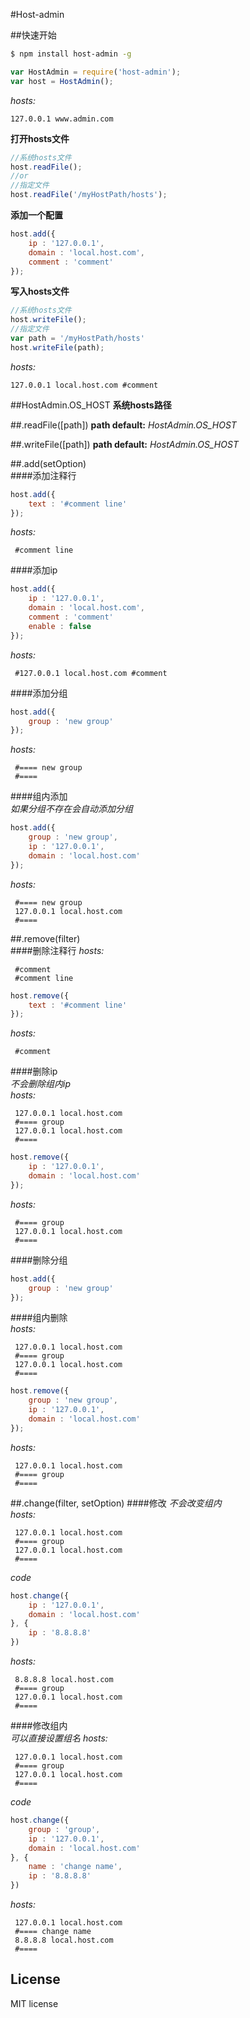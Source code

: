 #Host-admin  

##快速开始
```bash
$ npm install host-admin -g
```
```js
var HostAdmin = require('host-admin');
var host = HostAdmin();
```

*hosts:*  

```
127.0.0.1 www.admin.com
```  

**打开hosts文件**  

```js
//系统hosts文件
host.readFile();
//or
//指定文件
host.readFile('/myHostPath/hosts');
```  

**添加一个配置**  

```js
host.add({
    ip : '127.0.0.1',
    domain : 'local.host.com',
    comment : 'comment'
});
```  

**写入hosts文件**  

```js
//系统hosts文件
host.writeFile();
//指定文件
var path = '/myHostPath/hosts'
host.writeFile(path);
```  

*hosts:*    

```
127.0.0.1 local.host.com #comment
```


##HostAdmin.OS_HOST 
**系统hosts路径**  

##.readFile([path])
**path default:** *HostAdmin.OS_HOST*  

##.writeFile([path])
**path default:** *HostAdmin.OS_HOST*  

##.add(setOption)  
####添加注释行  
```js
host.add({
	text : '#comment line'
});
```  
*hosts:*    
```
 #comment line
```  
####添加ip  
```js
host.add({
    ip : '127.0.0.1',
    domain : 'local.host.com',
    comment : 'comment'
    enable : false
});
```
*hosts:*    
```
 #127.0.0.1 local.host.com #comment
```  
####添加分组  
```js
host.add({
	group : 'new group'
});
```  
*hosts:*    
```
 #==== new group  
 #====
```   
####组内添加  
*如果分组不存在会自动添加分组*
```js
host.add({
	group : 'new group',
    ip : '127.0.0.1',
    domain : 'local.host.com'
});
```
*hosts:*    
```
 #==== new group  
 127.0.0.1 local.host.com
 #====
```  

##.remove(filter)  
####删除注释行 
*hosts:*    
```
 #comment
 #comment line
```  
 
```js
host.remove({
	text : '#comment line'
});
```  
*hosts:*    
```
 #comment
```  
####删除ip  
*不会删除组内ip*  
*hosts:*  
```
 127.0.0.1 local.host.com
 #==== group
 127.0.0.1 local.host.com
 #====
```  
 
```js
host.remove({
    ip : '127.0.0.1',
    domain : 'local.host.com'
});
```
*hosts:*    
```
 #==== group
 127.0.0.1 local.host.com
 #====
```  
####删除分组  
```js
host.add({
	group : 'new group'
});
```  
####组内删除  
*hosts:*    
```
 127.0.0.1 local.host.com
 #==== group
 127.0.0.1 local.host.com
 #====
```  
```js
host.remove({
	group : 'new group',
    ip : '127.0.0.1',
    domain : 'local.host.com'
});
```  
*hosts:*    
```
 127.0.0.1 local.host.com
 #==== group
 #====
```  
##.change(filter, setOption)
####修改 
*不会改变组内*  
*hosts:*    
```
 127.0.0.1 local.host.com
 #==== group
 127.0.0.1 local.host.com
 #====
```   
*code*
```js
host.change({
    ip : '127.0.0.1',
    domain : 'local.host.com'
}, {
    ip : '8.8.8.8'
})
```
*hosts:*    
```
 8.8.8.8 local.host.com
 #==== group
 127.0.0.1 local.host.com
 #====
```    
####修改组内  
*可以直接设置组名* 
*hosts:*    
```
 127.0.0.1 local.host.com
 #==== group
 127.0.0.1 local.host.com
 #====
```   
*code*
```js
host.change({
    group : 'group',
    ip : '127.0.0.1',
    domain : 'local.host.com'
}, {
    name : 'change name',
    ip : '8.8.8.8'
})
```
*hosts:*    
```
 127.0.0.1 local.host.com
 #==== change name
 8.8.8.8 local.host.com
 #====
```    

## License
MIT license


